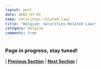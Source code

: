 ```yaml
---
layout: post
date: 0002-07-01
name: securities-related-laws
title: "Belgium: Securities-Related Laws"
category: belgium
comments: true
---
```


### Page in progress, stay tuned!



| **[Previous Section](https://neo-project.github.io/global-blockchain-compliance-hub//belgium/belgium-laws-token-sales.html)** | **[Next Section](https://neo-project.github.io/global-blockchain-compliance-hub//belgium/belgium-privacy-and-data-protection.html)** |
